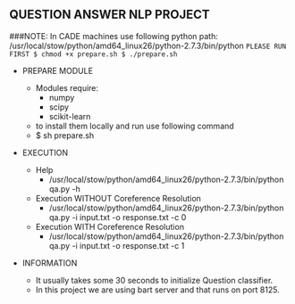 ## QUESTION ANSWER NLP PROJECT
###NOTE: In CADE machines use following python path: /usr/local/stow/python/amd64_linux26/python-2.7.3/bin/python
`PLEASE RUN FIRST
$ chmod +x prepare.sh
$ ./prepare.sh`

- PREPARE MODULE
    - Modules require:
        - numpy
        - scipy
        - scikit-learn
    - to install them locally and run use following command
    - $ sh prepare.sh

- EXECUTION
    -  Help 
		- /usr/local/stow/python/amd64_linux26/python-2.7.3/bin/python qa.py -h
	- Execution WITHOUT Coreference Resolution 
		- /usr/local/stow/python/amd64_linux26/python-2.7.3/bin/python qa.py -i input.txt -o response.txt -c 0
    - Execution WITH Coreference Resolution
		- /usr/local/stow/python/amd64_linux26/python-2.7.3/bin/python qa.py -i input.txt -o response.txt -c 1
- INFORMATION
	- It usually takes some 30 seconds to initialize Question classifier.
    - In this project we are using bart server and that runs on port 8125.	
